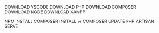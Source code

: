 DOWNLOAD VSCODE
DOWNLOAD PHP 
DOWNLOAD COMPOSER
DOWNLOAD NODE
DOWNLOAD XAMPP

NPM INSTALL
COMPOSER INSTALL or COMPOSER UPDATE
PHP ARTISAN SERVE
